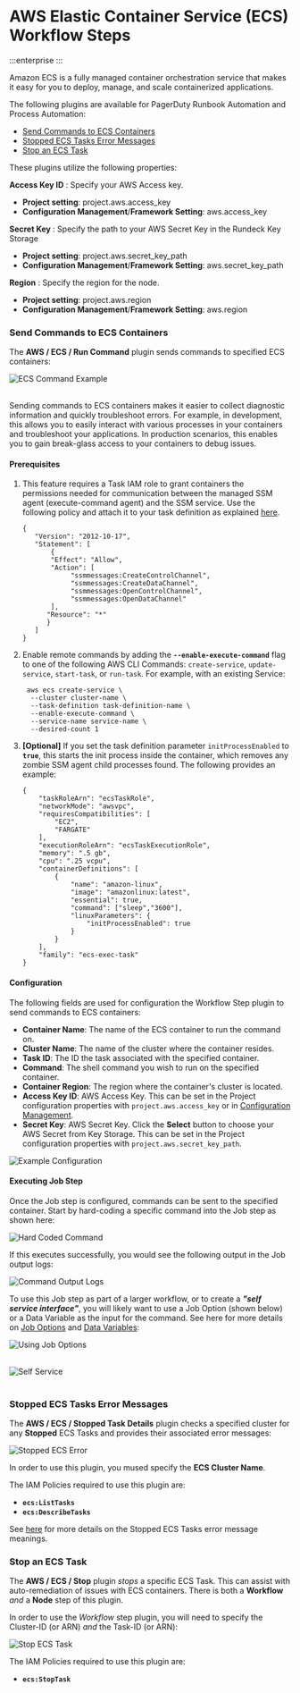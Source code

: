# AWS Elastic Container Service (ECS) Workflow Steps

:::enterprise
:::

Amazon ECS is a fully managed container orchestration service that makes it easy for you to deploy, manage, and scale containerized applications.

The following plugins are available for PagerDuty Runbook Automation and Process Automation:

* [Send Commands to ECS Containers](#send-commands-to-ecs-containers)
* [Stopped ECS Tasks Error Messages](#stopped-ecs-tasks-error-messages)
* [Stop an ECS Task](#stop-an-ecs-task)

These plugins utilize the following properties:

**Access Key ID**
: Specify your AWS Access key.

- **Project setting**: project.aws.access_key
- **Configuration Management**/**Framework Setting**: aws.access_key

**Secret Key**
: Specify the path to your AWS Secret Key in the Rundeck Key Storage

- **Project setting**: project.aws.secret_key_path
- **Configuration Management**/**Framework Setting**: aws.secret_key_path

**Region**
: Specify the region for the node.

- **Project setting**: project.aws.region
- **Configuration Management**/**Framework Setting**: aws.region

### Send Commands to ECS Containers

The **AWS / ECS / Run Command** plugin sends commands to specified ECS containers:

![ECS Command Example](@assets/img/aws-ecs-command-example.png)<br><br>

Sending commands to ECS containers makes it easier to collect diagnostic information and quickly troubleshoot errors. For example, in development,
this allows you to easily interact with various processes in your containers and troubleshoot your applications. In production scenarios,
this enables you to gain break-glass access to your containers to debug issues.

#### Prerequisites
1. This feature requires a Task IAM role to grant containers the permissions needed for communication between the managed SSM agent (execute-command agent) and the SSM service.
Use the following policy and attach it to your task definition as explained [here](https://docs.aws.amazon.com/AmazonECS/latest/developerguide/task-iam-roles.html).
    ```
    {
       "Version": "2012-10-17",
       "Statement": [
           {
           "Effect": "Allow",
           "Action": [
                "ssmmessages:CreateControlChannel",
                "ssmmessages:CreateDataChannel",
                "ssmmessages:OpenControlChannel",
                "ssmmessages:OpenDataChannel"
           ],
          "Resource": "*"
          }
       ]
    }
    ```
2. Enable remote commands by adding the **`--enable-execute-command`** flag to one of the following AWS CLI Commands: `create-service`, `update-service`, `start-task`, or `run-task`.
For example, with an existing Service:
    ```
     aws ecs create-service \
      --cluster cluster-name \
      --task-definition task-definition-name \
      --enable-execute-command \
      --service-name service-name \
      --desired-count 1
    ```
3. **[Optional]** If you set the task definition parameter `initProcessEnabled` to **`true`**, this starts the init process inside the container,
which removes any zombie SSM agent child processes found. The following provides an example:
    ```
    {
        "taskRoleArn": "ecsTaskRole",
        "networkMode": "awsvpc",
        "requiresCompatibilities": [
            "EC2",
            "FARGATE"
        ],
        "executionRoleArn": "ecsTaskExecutionRole",
        "memory": ".5 gb",
        "cpu": ".25 vcpu",
        "containerDefinitions": [
            {
                "name": "amazon-linux",
                "image": "amazonlinux:latest",
                "essential": true,
                "command": ["sleep","3600"],
                "linuxParameters": {
                    "initProcessEnabled": true
                }
            }
        ],
        "family": "ecs-exec-task"
    }
    ```

#### Configuration

The following fields are used for configuration the Workflow Step plugin to send commands to ECS containers:

* **Container Name**: The name of the ECS container to run the command on.
* **Cluster Name**: The name of the cluster where the container resides.
* **Task ID**: The ID the task associated with the specified container.
* **Command**: The shell command you wish to run on the specified container.
* **Container Region**: The region where the container's cluster is located.
* **Access Key ID**: AWS Access Key. This can be set in the Project configuration properties with `project.aws.access_key` or in [Configuration Management](/manual/configuration-mgmt/configmgmt).
* **Secret Key**: AWS Secret Key. Click the **Select** button to choose your AWS Secret from Key Storage. This can be set in the Project configuration properties with `project.aws.secret_key_path`.

![**Example Configuration**](@assets/img/aws-ecs-command-example-config.png)

#### Executing Job Step

Once the Job step is configured, commands can be sent to the specified container. Start by hard-coding a specific command into the Job step as shown here:

![Hard Coded Command](@assets/img/aws-ecs-test-hard-coded-command.png)<br>

If this executes successfully, you would see the following output in the Job output logs:

![Command Output Logs](@assets/img/aws-ecs-command-log-output.png)<br>                   

To use this Job step as part of a larger workflow, or to create a **_"self service interface"_**, you will likely want to use a Job Option (shown below) or a Data Variable
as the input for the command.  See here for more details on [Job Options](/manual/job-options) and [Data Variables](/learning/howto/passing-variables):

![Using Job Options](@assets/img/aws-ecs-command-job-options.png)<br><br>

![Self Service](@assets/img/aws-ecs-command-self-service.png)<br><br>

### Stopped ECS Tasks Error Messages

The **AWS / ECS / Stopped Task Details** plugin checks a specified cluster for any **Stopped** ECS Tasks and provides their associated error messages:

![Stopped ECS Error](@assets/img/aws-ecs-stopped-task-errors.png)<br>                                                     

In order to use this plugin, you mused specify the **ECS Cluster Name**.

The IAM Policies required to use this plugin are:
* **`ecs:ListTasks`**
* **`ecs:DescribeTasks`**

See [here](https://docs.aws.amazon.com/AmazonECS/latest/userguide/stopped-task-error-codes.html) for more details on the Stopped ECS Tasks error message meanings.

### Stop an ECS Task

The **AWS / ECS / Stop** plugin _stops_ a specific ECS Task. This can assist with auto-remediation of issues with ECS containers. There is both a **Workflow** _and_ a **Node** step of this plugin.

In order to use the _Workflow_ step plugin, you will need to specify the Cluster-ID (or ARN) _and_ the Task-ID (or ARN):

![Stop ECS Task](@assets/img/aws-ecs-stop-task.png)<br>

The IAM Policies required to use this plugin are:
* **`ecs:StopTask`**
